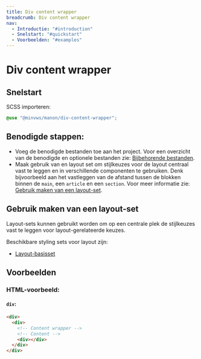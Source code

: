 ```yaml
---
title: Div content wrapper
breadcrumb: Div content wrapper
nav:
  - Introductie: "#introduction"
  - Snelstart: "#quickstart"
  - Voorbeelden: "#examples"
---
```


<h1 id="introduction">Div content wrapper</h1>

<h2 id="quickstart">Snelstart</h2>

SCSS importeren:

```scss
@use "@minvws/manon/div-content-wrapper";
```

## Benodigde stappen:

- Voeg de benodigde bestanden toe aan het project. Voor een overzicht van de
  benodigde en optionele bestanden zie: [Bijbehorende bestanden](#requirements).
- Maak gebruik van en layout set om stijlkeuzes voor de layout centraal vast te
  leggen en in verschillende componenten te gebruiken. Denk bijvoorbeeld aan het
  vastleggen van de afstand tussen de blokken binnen de `main`, een `article` en
  een `section`. Voor meer informatie zie:
  [Gebruik maken van een layout-set](#layout-set).

<h2 id="layout-set">Gebruik maken van een layout-set</h2>

Layout-sets kunnen gebruikt worden om op een centrale plek de stijlkeuzes vast
te leggen voor layout-gerelateerde keuzes.

Beschikbare styling sets voor layout zijn:

- [Layout-basisset](/components/layout/layout-set)

<h2 id="examples">Voorbeelden</h2>

### HTML-voorbeeld:

#### `div`:

```html
<div>
  <div>
    <!-- Content wrapper -->
    <!-- Content -->
    <div></div>
  </div>
</div>
```
